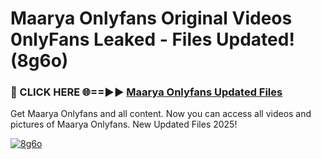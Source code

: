# Maarya Onlyfans Original Videos 0nlyFans Leaked - Files Updated! (8g6o)

<h3>🔴 CLICK HERE 🌐==►► <a href="https://tinyurl.com/ehrbuxhb" rel="nofollow">Maarya Onlyfans Updated Files</a></h3>

Get Maarya Onlyfans and all content. Now you can access all videos and pictures of Maarya Onlyfans. New Updated Files 2025!

[![8g6o](https://i.imgur.com/lVYEuWS.gif)](https://tinyurl.com/ehrbuxhb)
